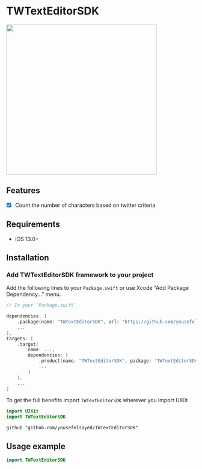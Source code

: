# TWTextEditorSDK


<p align="row">
<img src= "https://media.giphy.com/media/8126LNcT9QCSmVX2z4/giphy.gif" width="400" >
</p>

## Features

- [x] Count the number of characters based on twitter criteria 


## Requirements

- iOS 13.0+


## Installation

### Add TWTextEditorSDK framework to your project

Add the following lines to your `Package.swift` or use Xcode “Add Package Dependency…” menu.

```swift
// In your `Package.swift`

dependencies: [
    .package(name: "TWTextEditorSDK", url: "https://github.com/yousefelsayed/TWTextEditorSDK", ...),
    ...
],
targets: [
    .target(
        name: ...,
        dependencies: [
            .product(name: "TWTextEditorSDK", package: "TWTextEditorSDK"),
            ...
        ]
    ),
    ...
]
```


To get the full benefits import `TWTextEditorSDK` wherever you import UIKit

``` swift
import UIKit
import TWTextEditorSDK
```

```
github "github.com/yousefelsayed/TWTextEditorSDK"
```

## Usage example

```swift
import TWTextEditorSDK
```



